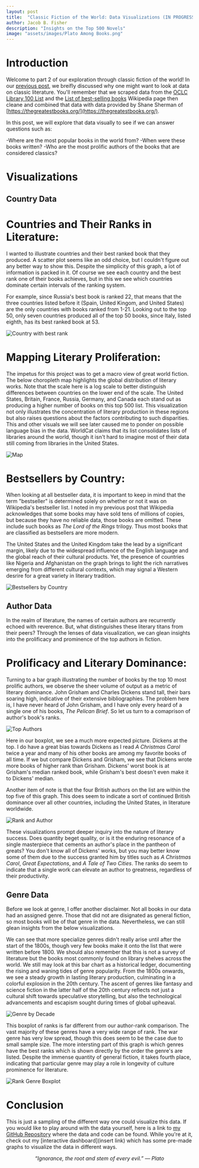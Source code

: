 ```yaml
---
layout: post
title:  "Classic Fiction of the World: Data Visualizations (IN PROGRESS)"
author: Jacob B. Fisher
description: "Insights on the Top 500 Novels" 
image: "assets/images/Plato Among Books.png"
---
```


# Introduction
Welcome to part 2 of our exploration through classic fiction of the world! In our [previous post](https://jbfish00.github.io/statsofplato.github.io/2023/12/07/classic-lit-pt1.html), we breifly discussed why one might want to look at data on classic literature. You'll remember that we scraped data from the [OCLC Library 100 List](https://www.oclc.org/en/worldcat/library100/top500.html) and the [List of best-selling books](https://en.wikipedia.org/wiki/List_of_best-selling_books) Wikipedia page then cleane and combined that data with data provided by Shane Sherman of [https://thegreatestbooks.org/](https://thegreatestbooks.org/). 

In this post, we will explore that data visually to see if we can answer questions such as:

-Where are the most popular books in the world from?
-When were these books written?
-Who are the most prolific authors of the books that are considered classics?


# Visualizations

## Country Data
# Countries and Their Ranks in Literature:

I wanted to illustrate countries and their best ranked book that they produced. A scatter plot seems like an odd choice, but I couldn't figure out any better way to show this. Despite the simplicity of this graph, a lot of information is packed in it. Of course we see each country and the best rank one of their books achieves, but in this we see which countries dominate certain intervals of the ranking system. 

For example, since Russia's best book is ranked 22, that means that the three countries listed before it (Spain, United Kingom, and United States) are the only countries with books ranked from 1-21. Looking out to the top 50, only seven countries produced all of the top 50 books, since Italy, listed eighth, has its best ranked book at 53.

![Country with best rank](/statsofplato.github.io/assets/lit_EDA/Country_with_best_rank.png)

# Mapping Literary Proliferation:

The impetus for this project was to get a macro view of great world fiction. The below choropleth map highlights the global distribution of literary works. Note that the scale here is a log scale to better distinguish differences between countries on the lower end of the scale. The United States, Britain, France, Russia, Germany, and Canada each stand out as producing a higher number of books on this top 500 list. This visualization not only illustrates the concentration of literary production in these regions but also raises questions about the factors contributing to such disparities. This and other visuals we will see later caused me to ponder on possible language bias in the data. WorldCat claims that its list consolidates lists of libraries around the world, though it isn't hard to imagine most of their data still coming from libraries in the United States.

![Map](/statsofplato.github.io/assets/lit_EDA/Map_plot.png)

# Bestsellers by Country:

When looking at all bestseller data, it is important to keep in mind that the term "bestseller" is determined solely on whether or not it was on Wikipedia's bestseller list. I noted in my previous post that Wikipedia acknowledges that some books may have sold tens of millions of copies, but because they have no reliable data, those books are omitted. These include such books as *The Lord of the Rings* trilogy. Thus most books that are classified as bestsellers are more modern.  

The United States and the United Kingdom take the lead by a significant margin, likely due to the widespread influence of the English language and the global reach of their cultural products. Yet, the presence of countries like Nigeria and Afghanistan on the graph brings to light the rich narratives emerging from different cultural contexts, which may signal a Western desrire for a great variety in literary tradition.

![Bestsellers by Country](/statsofplato.github.io/assets/lit_EDA/Bestsellers_by_country.png)


## Author Data

In the realm of literature, the names of certain authors are recurrently echoed with reverence. But, what distinguishes these literary titans from their peers? Through the lenses of data visualization, we can glean insights into the prolificacy and prominence of the top authors in fiction.

# Prolificacy and Literary Dominance:

Turning to a bar graph illustrating the number of books by the top 10 most prolific authors, we observe the sheer volume of output as a metric of literary dominance. John Grisham and Charles Dickens stand tall, their bars soaring high, indicative of their extensive bibliographies. The problem here is, I have never heard of John Grisham, and I have only every heard of a single one of his books, *The Pelican Brief*. So let us turn to a comaprison of author's book's ranks.

![Top Authors](/statsofplato.github.io/assets/lit_EDA/Top_authors.png)

Here in our boxplot, we see a much more expected picture. Dickens at the top. I do have a great bias towards Dickens as I read *A Christmas Carol* twice a year and many of his other books are among my favorite books of all time. If we but compare Dickens and Grisham, we see that Dickens wrote more books of higher rank than Grisham. Dickens' worst book is at Grisham's median ranked book, while Grisham's best doesn't even make it to Dickens' median. 

Another item of note is that the four British authors on the list are within the top five of this graph. This does seem to indicate a sort of continued British dominance over all other countries, including the United States, in literature worldwide. 

![Rank and Author](/statsofplato.github.io/assets/lit_EDA/Rank_distribution_boxplot_Top_10_Authors.png)

These visualizations prompt deeper inquiry into the nature of literary success. Does quantity beget quality, or is it the enduring resonance of a single masterpiece that cements an author's place in the pantheon of greats? You don't know all of Dickens' works, but you may better know some of them due to the success granted him by titles such as *A Christmas Carol*, *Great Expectations*, and *A Tale of Two Cities*. The ranks do seem to indicate that a single work can elevate an author to greatness, regardless of their productivity.

## Genre Data

Before we look at genre, I offer another disclaimer. Not all books in our data had an assigned genre. Those that did not are disignated as general fiction, so most books will be of that genre in the data. Nevertheless, we can still glean insights from the below visualizations. 

We can see that more specialize genres didn't really arise until after the start of the 1800s, though very few books make it onto the list that were written before 1800. We should also remember that this is not a survey of literature but the books most commonly found on library shelves across the world. We still may look at this bar chart as a historical ledger, documenting the rising and waning tides of genre popularity. From the 1800s onwards, we see a steady growth in lasting literary production, culminating in a colorful explosion in the 20th century. The ascent of genres like fantasy and science fiction in the latter half of the 20th century reflects not just a cultural shift towards speculative storytelling, but also the technological advancements and escapism sought during times of global upheaval.

![Genre by Decade](/statsofplato.github.io/assets/lit_EDA/books_by_genre_by_decade.png)

This boxplot of ranks is far different from our author-rank comparison. The vast majority of these genres have a very wide range of rank. The war genre has very low spread, though this does seem to be the case due to small sample size. The more intersting part of this graph is which genres have the best ranks which is shown directly by the order the genre's are listed. Despite the immense quantity of general fiction, it takes fourth place, indicating that particular genre may play a role in longevity of culture prominence for literature.

![Rank Genre Boxplot](/statsofplato.github.io/assets/lit_EDA/Rank_genre_boxplots.png)


# Conclusion
This is just a sampling of the different way one could visualize this data. If you would like to play around with the data yourself, here is a link to [my GitHub Repository](https://github.com/jbfish00/classic_lit) where the data and code can be found. While you're at it, check out my [interactive dashboard](insert link) which has some pre-made graphs to visualize the data in different ways.

<p style="text-align: center"><em>“Ignorance, the root and stem of every evil.”
― Plato</em></p>
